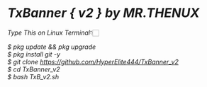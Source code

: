 # ___TxBanner { v2 } by MR.THENUX___

*Type This on Linux Terminal*👇🏻

_$ pkg update && pkg upgrade <br>
 $ pkg install git -y <br>
 $ git clone https://github.com/HyperElite444/TxBanner_v2 <br>
 $ cd TxBanner_v2 <br>
 $ bash TxB_v2.sh <br>_
